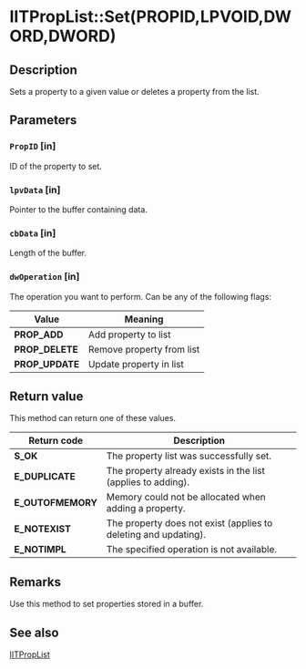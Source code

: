 # IITPropList::Set(PROPID,LPVOID,DWORD,DWORD)

## Description

Sets a property to a given value or deletes a property from the list.

## Parameters

### `PropID` [in]

ID of the property to set.

### `lpvData` [in]

Pointer to the buffer containing data.

### `cbData` [in]

Length of the buffer.

### `dwOperation` [in]

The operation you want to perform. Can be any of the following flags:

| Value | Meaning |
| --- | --- |
| **PROP_ADD** | Add property to list |
| **PROP_DELETE** | Remove property from list |
| **PROP_UPDATE** | Update property in list |

## Return value

This method can return one of these values.

| Return code | Description |
| --- | --- |
| **S_OK** | The property list was successfully set. |
| **E_DUPLICATE** | The property already exists in the list (applies to adding). |
| **E_OUTOFMEMORY** | Memory could not be allocated when adding a property. |
| **E_NOTEXIST** | The property does not exist (applies to deleting and updating). |
| **E_NOTIMPL** | The specified operation is not available. |

## Remarks

Use this method to set properties stored in a buffer.

## See also

[IITPropList](https://learn.microsoft.com/previous-versions/windows/desktop/api/infotech/nn-infotech-iitproplist)